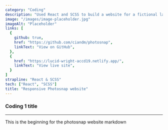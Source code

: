 ```yaml
---
category: "Coding"
description: "Used React and SCSS to build a website for a fictional landing page, for a platform called Photosnap, which makes it easy to share for photographers to share their photos and connect with others. It included the strong use of imagery throughout, with a full-width design implemented that really helps showcase images."
image: "/images/image-placeholder.jpg"
imageAlt: "Placeholder"
links: [
  {
    github: true,
    href: "https://github.com/ciandm/photosnap",
    linkText: "View on GitHub",
  },
  {
    href: "https://lucid-wright-accd19.netlify.app/",
    linkText: "View live site",
  }
]
strapline: "React & SCSS"
tech: ["React", "SCSS"]
title: "Responsive Photosnap website"
---
```


### Coding 1 title

---

This is the beginning for the photosnap website markdown
